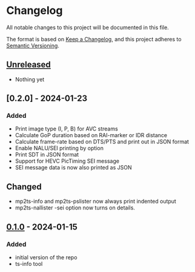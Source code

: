 # Changelog

All notable changes to this project will be documented in this file.

The format is based on [Keep a Changelog](https://keepachangelog.com/en/1.0.0/),
and this project adheres to [Semantic Versioning](https://semver.org/spec/v2.0.0.html).

## [Unreleased]

- Nothing yet

## [0.2.0] - 2024-01-23

### Added

- Print image type (I, P, B) for AVC streams
- Calculate GoP duration based on RAI-marker or IDR distance
- Calculate frame-rate based on DTS/PTS and print out in JSON format
- Enable NALU/SEI printing by option
- Print SDT in JSON format
- Support for HEVC PicTiming SEI message
- SEI message data is now also printed as JSON

## Changed

- mp2ts-info and mp2ts-pslister now always print indented output
- mp2ts-nallister -sei option now turns on details.

## [0.1.0] - 2024-01-15

### Added

- initial version of the repo
- ts-info tool

[Unreleased]: https://github.com/Eyevinn/mp2ts-tools/releases/tag/v0.2.0...HEAD
[v0.2.0]: https://github.com/Eyevinn/mp2ts-tools/releases/tag/v0.1.0...v0.2.0
[0.1.0]: https://github.com/Eyevinn/mp2ts-tools/releases/tag/v0.1.0
